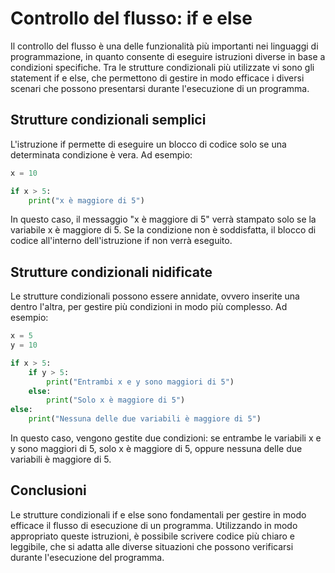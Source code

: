 # Controllo del flusso: if e else

Il controllo del flusso è una delle funzionalità più importanti nei linguaggi di programmazione, in quanto consente di eseguire istruzioni diverse in base a condizioni specifiche. Tra le strutture condizionali più utilizzate vi sono gli statement if e else, che permettono di gestire in modo efficace i diversi scenari che possono presentarsi durante l'esecuzione di un programma.

## Strutture condizionali semplici

L'istruzione if permette di eseguire un blocco di codice solo se una determinata condizione è vera. Ad esempio:

```python
x = 10

if x > 5:
    print("x è maggiore di 5")
```

In questo caso, il messaggio "x è maggiore di 5" verrà stampato solo se la variabile x è maggiore di 5. Se la condizione non è soddisfatta, il blocco di codice all'interno dell'istruzione if non verrà eseguito.

## Strutture condizionali nidificate

Le strutture condizionali possono essere annidate, ovvero inserite una dentro l'altra, per gestire più condizioni in modo più complesso. Ad esempio:

```python
x = 5
y = 10

if x > 5:
    if y > 5:
        print("Entrambi x e y sono maggiori di 5")
    else:
        print("Solo x è maggiore di 5")
else:
    print("Nessuna delle due variabili è maggiore di 5")
```

In questo caso, vengono gestite due condizioni: se entrambe le variabili x e y sono maggiori di 5, solo x è maggiore di 5, oppure nessuna delle due variabili è maggiore di 5.

## Conclusioni

Le strutture condizionali if e else sono fondamentali per gestire in modo efficace il flusso di esecuzione di un programma. Utilizzando in modo appropriato queste istruzioni, è possibile scrivere codice più chiaro e leggibile, che si adatta alle diverse situazioni che possono verificarsi durante l'esecuzione del programma.
